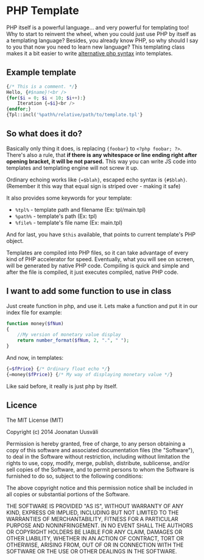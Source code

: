 # PHP Template #
PHP itself is a powerful language... and very powerful for templating too! Why to start to reinvent the wheel, when you could just use PHP by itself as a templating language? Besides, you already know PHP, so why should I say to you that now you need to learn new language?
This templating class makes it a bit easier to write [alternative php syntax](http://php.net/manual/en/control-structures.alternative-syntax.php) into templates.

## Example template ##
```php
{/* This is a comment. */}
Hello, {#$name}!<br />
{for($i = 0; $i < 10; $i++):}
	Iteration {=$i}<br />
{endfor;}
{Tpl::incl('%path%/relative/path/to/template.tpl'}
```

## So what does it do? ##
Basically only thing it does, is replacing `{foobar}` to `<?php foobar; ?>`. There's also a rule, that **if there is any whitespace or line ending right after opening bracket, it will be not parsed.** This way you can write JS code into templates and templating engine will not screw it up.

Ordinary echoing works like `{=$blah}`, escaped echo syntax is `{#$blah}`. (Remember it this way that equal sign is striped over - making it safe)

It also provides some keywords for your template:

* `%tpl%` - template path and filename (Ex: tpl/main.tpl)
* `%path%` - template's path (Ex: tpl)
* `%file%` - template's file name (Ex: main.tpl)

And for last, you have `$this` available, that points to current template's PHP object.

Templates are compiled into PHP files, so it can take advantage of every kind of PHP accelerator for speed.
Eventually, what you will see on screen, will be generated by native PHP code. Compiling is quick and simple and after the file is compiled, it just executes compiled, native PHP code.

## I want to add some function to use in class ##
Just create function in php, and use it. Lets make a function and put it in our index file for example:
```php
function money($fNum)
{
	//My version of monetary value display
	return number_format($fNum, 2, ".", " ");
}
```
And now, in templates:
```php
{=$fPrice} {/* Ordinary float echo */}
{=money($fPrice)} {/* My way of displaying monetary value */}
```
Like said before, it really is just php by itself.

## Licence ##
The MIT License (MIT)

Copyright (c) 2014 Joonatan Uusväli

Permission is hereby granted, free of charge, to any person obtaining a copy of
this software and associated documentation files (the "Software"), to deal in
the Software without restriction, including without limitation the rights to
use, copy, modify, merge, publish, distribute, sublicense, and/or sell copies of
the Software, and to permit persons to whom the Software is furnished to do so,
subject to the following conditions:

The above copyright notice and this permission notice shall be included in all
copies or substantial portions of the Software.

THE SOFTWARE IS PROVIDED "AS IS", WITHOUT WARRANTY OF ANY KIND, EXPRESS OR
IMPLIED, INCLUDING BUT NOT LIMITED TO THE WARRANTIES OF MERCHANTABILITY, FITNESS
FOR A PARTICULAR PURPOSE AND NONINFRINGEMENT. IN NO EVENT SHALL THE AUTHORS OR
COPYRIGHT HOLDERS BE LIABLE FOR ANY CLAIM, DAMAGES OR OTHER LIABILITY, WHETHER
IN AN ACTION OF CONTRACT, TORT OR OTHERWISE, ARISING FROM, OUT OF OR IN
CONNECTION WITH THE SOFTWARE OR THE USE OR OTHER DEALINGS IN THE SOFTWARE.